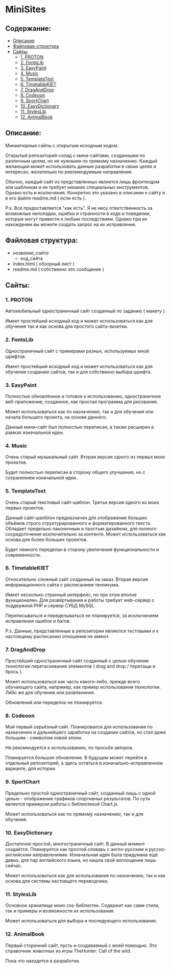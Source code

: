# MiniSites


## Содержание:

- [Описание](#описание)
- [Файловая-структура](#файловая-структура)
- [Сайты:](#сайты)
	- [1. PROTON](#1-proton)
	- [2. FontsLib](#2-fontslib)
	- [3. EasyPaint](#3-easypaint)
	- [4. Music](#4-music)
	- [5. TemplateText](#5-templatetext)
	- [6. TimetableKIET](#6-timetablekiet)
	- [7. DragAndDrop](#7-draganddrop)
	- [8. Codeoon](#8-codeoon)
	- [9. SportChart](#9-sportchart)
	- [10. EasyDictionary](#10-easydictionary)
	- [11. StylesLib](#11-styleslib)
	- [12. AnimalBook](#12-animalbook)


## Описание:

Миниатюрные сайты с открытым исходным кодом.

Открытый репозиторий-склад с мини-сайтами, созданными по различным целям, но не нужными по прямому назначению. Каждый желающий может использовать данные разработки в своих целях и интересах, желательно по рекомендуемым направления.

Обычно, каждый сайт из представленных является лишь фронтендом или шаблоном и не требует никаких специальных инструментов. Однако есть и исключения. Конкретно это указано в описании к сайту и в его файле readme.md ( если есть ).

P.s. Всё предоставляется "как есть". Я не несу ответственность за возможные неполадки, ошибки и странности в коде и поведении, которые могут привести к любым последствиям. Однако при их нахождении вы можете создать запрос на их исправление.


## Файловая структура:

- *название_сайта*
    - код_сайта
- index.html ( обзорный лист )
- readme.md ( собственно это сообщение )


## Сайты:


### 1. PROTON

Автомобильный одностраничный сайт созданный по заданию ( макету ).

Имеет простейший исходный код и может использоваться как для обучения так и как основа для простого сайта-визитки.


### 2. FontsLib

Одностраничный сайт с примерами разных, используемых мной шрифтов.

Имеет простейший исходный код и может использоваться как для обучения созданию сайтов, так и для собственно выбора шрифта.


### 3. EasyPaint

Полностью обновлённое и готовое к использованию, одностраничное веб-приложение, созданное, как простая программа для рисования.

Может использоваться как по назначению, так и для обучения или начала большего проекта, на основе данного.

Данный мини-сайт был полностью переписан, а также расширен в рамках изначальной идеи.


### 4. Music

Очень старый музыкальный сайт. Вторая версия одного из первых моих проектов.

Будет полностью переписан в сторону общего улучшения, но с сохранением изначальной идеи.


### 5. TemplateText

Очень старый текстовый сайт-шаблон. Третья версия одного из моих первых проектов.

Данный сайт-шалблон предназначен для отображения больших объёмов строго структурированного и форматированного текста. Обладает предельно лаконичным и простым дизайном, для полного сосредоточения исключительно за контенте. Может использоваться как основа для более больших проектов.

Будет немного переделан в сторону увеличения функциональности и современности.


### 6. TimetableKIET

Относительно сложный сайт созданный на заказ. Вторая версия информационного сайта с расписанием техникума.

Имеет несколько странный интерфейс, но при этом вполне функционален. Для развёртывания и работы требует web-сервер c поддержкой PHP и сервер СУБД MySQL.

Переписываться и переделываться не планируется, за исключением исправления ошибок и багов.

P.s. Данные, представленные в репозитории являются тестовыми и к настоящему расписанию отношения не имеют.


### 7. DragAndDrop

Простейший одностраничный сайт созданный с целью обучения технологии перетаскивания элементов ( drag and drop / перетащи и брось ).

Может использоваться как часть какого-либо, прежде всего обучающего сайта, например, как пример использования технологии. Либо же для обучения или развлениния.

Обновлений или переделок не планируется.


### 8. Codeoon

Мой первый серьёзный сайт. Планировался для использования по назначению и дальнейшего заработка на создании сайтов, но стал даже большим - символом новой эпохи.

Не рекомендуется к использованию, по просьбе авторов.

Планируется большое обновление. В будущем может перейти в отдельный репозиторий, а здесь остаться в изначально-исправленном варианте, для истории.


### 9. SportChart

Предельно простой одностраничный сайт, созданный лишь с одной целью - отображение графиков спортивных результатов. По сути является примером работы с библиотекой Chart.js.

Может использоваться как по прямому назначению, так и для обучения.


### 10. EasyDictionary

Достаточно простой, многостраничный сайт. В данный момент создаётся. Планируется как простой словарь с англо-русским и русско-английским направлениями. Изначальная идея была придумана ещё давно, для пар английского языка, но нашла своё воплощение лишь сейчас.

Может использоваться как для использования по назначению, так и как основа для системы настоящего переводчика.


### 11. StylesLib

Основное хранилище моих css-библиотек. Содержит как сами стили, так и примеры и возможности их использования.

Может использоваться для выбора и последующего использования.


### 12. AnimalBook

Первый сторонний сайт, пусть и создаваемый с моей помощью. Это справочник животных из игры TheHunter: Call of the wild.

Пока что находится в разработке.
